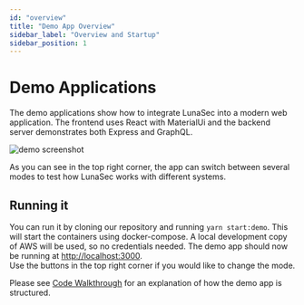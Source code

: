 ```yaml
---
id: "overview"
title: "Demo App Overview"
sidebar_label: "Overview and Startup"
sidebar_position: 1
---
```


# Demo Applications

The demo applications show how to integrate LunaSec into a modern web application.  The frontend uses React with MaterialUi
and the backend server demonstrates both Express and GraphQL.

![demo screenshot](/img/demo-app-homepage.png)

As you can see in the top right corner, the app can switch between several modes to test how LunaSec works with different systems.

## Running it
You can run it by cloning our repository and running `yarn start:demo`.  This will start the containers using docker-compose.
A local development copy of AWS will be used, so no credentials needed.  The demo app should now be running at [http://localhost:3000](http://localhost:3000).  
Use the buttons in the top right corner if you would like to change the mode.

Please see [Code Walkthrough](/pages/overview/demo-app/walkthrough) for an explanation of how the demo app is structured.